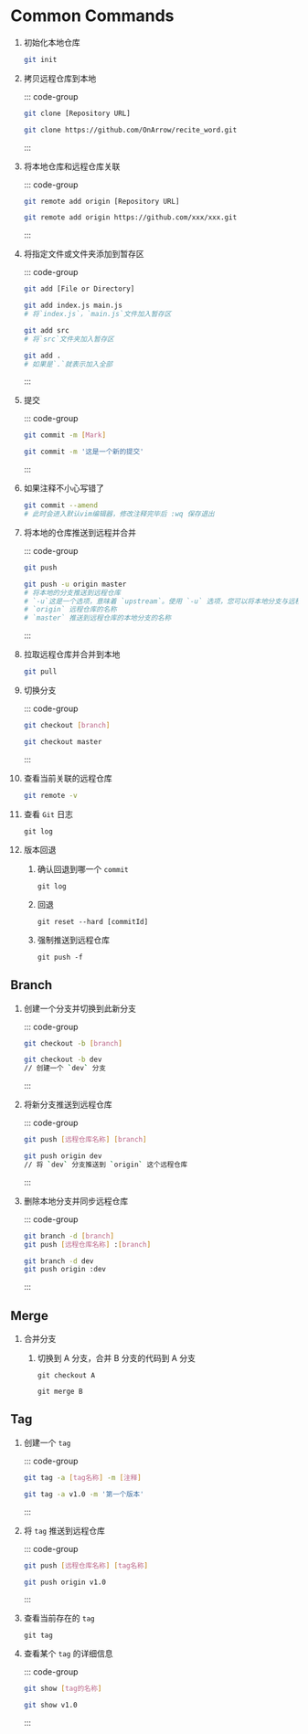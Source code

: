 # Common Commands

1. 初始化本地仓库

   ```bash
   git init
   ```

2. 拷贝远程仓库到本地

   ::: code-group

   ```bash [Syntax]
   git clone [Repository URL]
   ```

   ```bash [Example]
   git clone https://github.com/OnArrow/recite_word.git
   ```

   :::

3. 将本地仓库和远程仓库关联

   ::: code-group

   ```bash [Syntax]
   git remote add origin [Repository URL]
   ```

   ```bash [Example]
   git remote add origin https://github.com/xxx/xxx.git
   ```

   :::

4. 将指定文件或文件夹添加到暂存区

   ::: code-group

   ```bash [Syntax]
   git add [File or Directory]
   ```

   ```bash [Example]
   git add index.js main.js
   # 将`index.js`，`main.js`文件加入暂存区

   git add src
   # 将`src`文件夹加入暂存区

   git add .
   # 如果是`.`就表示加入全部
   ```

   :::

5. 提交

   ::: code-group

   ```bash [Syntax]
   git commit -m [Mark]
   ```

   ```bash [Example]
   git commit -m '这是一个新的提交'
   ```

   :::

6. 如果注释不小心写错了

   ```bash
   git commit --amend
   # 此时会进入默认vim编辑器，修改注释完毕后 :wq 保存退出
   ```

7. 将本地的仓库推送到远程并合并

   ::: code-group

   ```bash [Syntax]
   git push
   ```

   ```bash [Example]
   git push -u origin master
   # 将本地的分支推送到远程仓库
   # `-u`这是一个选项，意味着 `upstream`。使用 `-u` 选项，您可以将本地分支与远程分支关联起来，这样以后在没有指定远程分支的情况下，`Git`将会自动地将本地分支推送到关联的远程分支
   # `origin` 远程仓库的名称
   # `master` 推送到远程仓库的本地分支的名称
   ```

   :::

8. 拉取远程仓库并合并到本地

   ```bash
   git pull
   ```

9. 切换分支

   ::: code-group

   ```bash [Syntax]
   git checkout [branch]
   ```

   ```bash [Example]
   git checkout master
   ```

   :::

10. 查看当前关联的远程仓库

    ```bash
    git remote -v
    ```

11. 查看 `Git` 日志

    ```
    git log
    ```

12. 版本回退

    1. 确认回退到哪一个 `commit`

       ```
       git log
       ```

    2. 回退

       ```
       git reset --hard [commitId]
       ```

    3. 强制推送到远程仓库

       ```
       git push -f
       ```

## Branch

1. 创建一个分支并切换到此新分支

   ::: code-group

   ```bash [Syntax]
   git checkout -b [branch]
   ```

   ```bash [Example]
   git checkout -b dev
   // 创建一个 `dev` 分支
   ```

   :::

2. 将新分支推送到远程仓库

   ::: code-group

   ```bash [Syntax]
   git push [远程仓库名称] [branch]
   ```

   ```bash [Example]
   git push origin dev
   // 将 `dev` 分支推送到 `origin` 这个远程仓库
   ```

   :::

3. 删除本地分支并同步远程仓库

   ::: code-group

   ```bash [Syntax]
   git branch -d [branch]
   git push [远程仓库名称] :[branch]
   ```

   ```bash [Example]
   git branch -d dev
   git push origin :dev
   ```

   :::

## Merge

1. 合并分支

   1. 切换到 A 分支，合并 B 分支的代码到 A 分支

      ```
      git checkout A

      git merge B
      ```

## Tag

1. 创建一个 `tag`

   ::: code-group

   ```bash [Syntax]
   git tag -a [tag名称] -m [注释]
   ```

   ```bash [Example]
   git tag -a v1.0 -m '第一个版本'
   ```

   :::

2. 将 `tag` 推送到远程仓库

   ::: code-group

   ```bash [Syntax]
   git push [远程仓库名称] [tag名称]
   ```

   ```bash [Example]
   git push origin v1.0
   ```

   :::

3. 查看当前存在的 `tag`

   ```
   git tag
   ```

4. 查看某个 `tag` 的详细信息

   ::: code-group

   ```bash [Syntax]
   git show [tag的名称]
   ```

   ```bash [Example]
   git show v1.0
   ```

   :::
